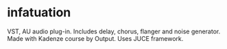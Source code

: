 # infatuation
VST, AU audio plug-in. Includes delay, chorus, flanger and noise generator. Made with Kadenze course by Output. Uses JUCE framework.
